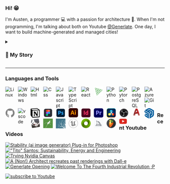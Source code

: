 ### Hi! :grin:

I'm Austen, a programmer :computer: with a passion for architecture :house_with_garden:. When I'm not programming, I'm talking about both on Youtube [@Generlate](https://www.youtube.com/@generlate). One day, I want to build machine-generated and managed cities!

<details>
<summary><h3>📃 My Story</h3></summary>

<p> Twelve-year-old Austen had aspirations of producing music. I even made it on <a href="https://open.spotify.com/track/1Yuxi8K5PKHEMXpXih96ns?si=0570155ecaaa4e60">Spotify!</a> Yet, I ultimately decided to major in architecture. So, I attended Florida International University. That time was filled with design projects and rendering. In my final year, I did a semester of research. Having a growing interest in design automation, I studied tech. That research changed my perspective. Rather than becoming a traditional architect, I then aimed to revolutionize the field by designing its tools. </p>
<p> So, I laid the foundation for a startup. Needing to know software development, I started with C++. I found coding to be similar to the visual scripting I did in school with game engines. So, I picked up the basics quickly. Because I wanted to build quicker, my second language became Python. I had to learn more than that. I also learned about IDE's, Bash, I built pcs and even attended conferences.</p>
<p>Eventually, I took a year off to study computer science and engineering through MIT. This is where I learned about different types of memory, compilers, performance, algorithms, data structures, object oriented programming, Git, Github, SQL, Azure, HTML and CSS. </p>
<p>Post MIT, I was a changed man. I was like a padawan, wielding the force. Like a padawan, I wasn't a jedi. I still had training to do. The rest of my training involved more web dev and machine learning. So, I built a few [websites](https://github.com/Generlate/resume-website) and some python [projects](https://github.com/Generlate/model_generator).</p>
<p>While I'm currently confident, I know I'll need to be a lifelong learner. The world is changing quickly and I can't wait to see what's invented!</p>
</details>

---

### Languages and Tools

<img align="left" alt="Linux" width="30px" style="padding-right:10px;" src="https://cdn.jsdelivr.net/gh/devicons/devicon/icons/linux/linux-original.svg">
<img align="left" alt="Windows" width="30px" style="padding-right:10px;" src="https://cdn.jsdelivr.net/gh/devicons/devicon/icons/windows8/windows8-original.svg">
<img align="left" alt="Html" width="30px" style="padding-right:10px;" src="https://cdn.jsdelivr.net/gh/devicons/devicon/icons/html5/html5-original.svg">
<img align="left" alt="Css" width="30px" style="padding-right:10px;" src="https://cdn.jsdelivr.net/gh/devicons/devicon/icons/css3/css3-original.svg">
<img align="left" alt="Javascript" width="30px" style="padding-right:10px;" src="https://cdn.jsdelivr.net/gh/devicons/devicon/icons/javascript/javascript-original.svg">
<img align="left" alt="TypeScript" width="30px" style="padding-right:10px;" src="https://cdn.jsdelivr.net/gh/devicons/devicon/icons/typescript/typescript-original.svg">
<img align="left" alt="React" width="30px" style="padding-right:10px;" src="https://cdn.jsdelivr.net/gh/devicons/devicon/icons/react/react-original.svg">
<img align="left" alt="Three.js" width="30px" style="padding-right:10px; color: blue;" src="./public/threejs-original.svg">
<img align="left" alt="Python" width="30px" style="padding-right:10px;" src="https://cdn.jsdelivr.net/gh/devicons/devicon/icons/python/python-original.svg">
<img align="left" alt="Pytorch" width="30px" style="padding-right:10px;" src="https://cdn.jsdelivr.net/gh/devicons/devicon/icons/pytorch/pytorch-original.svg">
<img align="left" alt="PostgreSQL" width="30px" style="padding-right:10px;" src="https://cdn.jsdelivr.net/gh/devicons/devicon/icons/postgresql/postgresql-original.svg">
<img align="left" alt="Azure" width="30px" style="padding-right:10px;" src="https://cdn.jsdelivr.net/gh/devicons/devicon/icons/azure/azure-original.svg">
<img align="left" alt="Git" width="30px" style="padding-right:10px;" src="https://cdn.jsdelivr.net/gh/devicons/devicon/icons/git/git-original.svg">
<img align="left" alt="Github" width="30px" style="padding-right:10px;" src="./public/github.svg">
<img align="left" alt="vscode" width="30px" style="padding-right:10px;" src="https://cdn.jsdelivr.net/gh/devicons/devicon/icons/vscode/vscode-original.svg">
<img align="left" alt="Notion" width="30px" style="padding-right:10px;" src="./public/notion.png">

#

<img align="left" alt="Figma" width="30px" style="padding-right:10px;" src="./public/fig.png">
<img align="left" alt="Photoshop" width="30px" style="padding-right:10px;" src="./public/photoshop.png">
<img align="left" alt="Illustrator" width="30px" style="padding-right:10px;" src="./public/illustrator.png">
<img align="left" alt="Indesign" width="30px" style="padding-right:10px;" src="./public/indesign.png">
<img align="left" alt="Premiere Pro" width="30px" style="padding-right:10px;" src="./public/premierepro.png">
<img align="left" alt="Davinci Resolve" width="30px" style="padding-right:10px;" src="./public/davinci-resolve-icon.png">
<img align="left" alt="OBS Studio" width="30px" style="padding-right:10px;" src="./public/obs-studio.png">
<img align="left" alt="Autocad" width="30px" style="padding-right:10px;" src="./public/autocad-icon.svg">
<img align="left" alt="Sketchup" width="30px" style="padding-right:10px;" src="./public/sketchu.png">
<img align="left" alt="Rhino" width="30px" style="padding-right:10px;" src="./public/rhino.png">
<img align="left" alt="Grasshopper" width="30px" style="padding-right:10px;" src="./public/grasshopper.png">
<img align="left" alt="Lumion" width="30px" style="padding-right:10px;" src="./public/lumi.png">
<img align="left" alt="Unreal Engine" width="30px" style="padding-right:10px;" src="./public/unrealengine.svg">
<img align="left" alt="Omniverse" width="30px" style="padding-right:10px;" src="./public/omniverse.png">
<img align="left" alt="Midjourney" width="30px" style="padding-right:10px;" src="./public/midjourney.png">
<img align="left" alt="FLStudio" width="30px" style="padding-right:10px;" src="./public/FL-Studio-Logo.png">
<br><br>

### <img align="left" alt="Youtube" width="25px" style="padding-right:10px;" src="./public/youtube.png"> Recent Youtube Videos

<!-- BEGIN YOUTUBE-CARDS -->

[![Stability (ai image generator) Plug-in for Photoshop](https://ytcards.demolab.com/?id=fEWRX5fE3K4&title=Stability+%28ai+image+generator%29+Plug-in+for+Photoshop&lang=en&timestamp=1679791345&background_color=%230d1117&title_color=%23ffffff&stats_color=%23dedede&max_title_lines=1&width=250&border_radius=5 "Stability (ai image generator) Plug-in for Photoshop")](https://www.youtube.com/watch?v=fEWRX5fE3K4)
[!["Tito" Santos: Sustainability, Energy and Engineering](https://ytcards.demolab.com/?id=YDJVDBUUbEY&title=%22Tito%22+Santos%3A+Sustainability%2C+Energy+and+Engineering&lang=en&timestamp=1676106944&background_color=%230d1117&title_color=%23ffffff&stats_color=%23dedede&max_title_lines=1&width=250&border_radius=5 '"Tito" Santos: Sustainability, Energy and Engineering')](https://www.youtube.com/watch?v=YDJVDBUUbEY)
[![Trying Nvidia Canvas](https://ytcards.demolab.com/?id=4ff7FfwGZhQ&title=Trying+Nvidia+Canvas&lang=en&timestamp=1664032101&background_color=%230d1117&title_color=%23ffffff&stats_color=%23dedede&max_title_lines=1&width=250&border_radius=5 "Trying Nvidia Canvas")](https://www.youtube.com/watch?v=4ff7FfwGZhQ)
[![A (Non!) Architect recreates past renderings with Dall-e](https://ytcards.demolab.com/?id=VYLTWzvRqk4&title=A+%28Non%21%29+Architect+recreates+past+renderings+with+Dall-e&lang=en&timestamp=1663023040&background_color=%230d1117&title_color=%23ffffff&stats_color=%23dedede&max_title_lines=1&width=250&border_radius=5 "A (Non!) Architect recreates past renderings with Dall-e")](https://www.youtube.com/watch?v=VYLTWzvRqk4)
[![Generlate Opening](https://ytcards.demolab.com/?id=6hdv3w_75rk&title=Generlate+Opening&lang=en&timestamp=1662952421&background_color=%230d1117&title_color=%23ffffff&stats_color=%23dedede&max_title_lines=1&width=250&border_radius=5 "Generlate Opening")](https://www.youtube.com/watch?v=6hdv3w_75rk)
[![Welcome To The Fourth Industrial Revolution ;P](https://ytcards.demolab.com/?id=uiMh4qat_CQ&title=Welcome+To+The+Fourth+Industrial+Revolution+%3BP&lang=en&timestamp=1662951193&background_color=%230d1117&title_color=%23ffffff&stats_color=%23dedede&max_title_lines=1&width=250&border_radius=5 "Welcome To The Fourth Industrial Revolution ;P")](https://www.youtube.com/watch?v=uiMh4qat_CQ)

<!-- END YOUTUBE-CARDS -->

<a href="https://www.youtube.com/@generlate?sub_confirmation=1">
    <img alt="subscribe to Youtube" title="Subscribe on YouTube" src="https://custom-icon-badges.demolab.com/youtube/channel/subscribers/UCnhilg6-o3JPzZuqPafSYxA?color=%23FF3333&label=SUBSCRIBE&logo=video&logoColor=white&style=for-the-badge&labelColor=%23FF3333"/>
</a>
